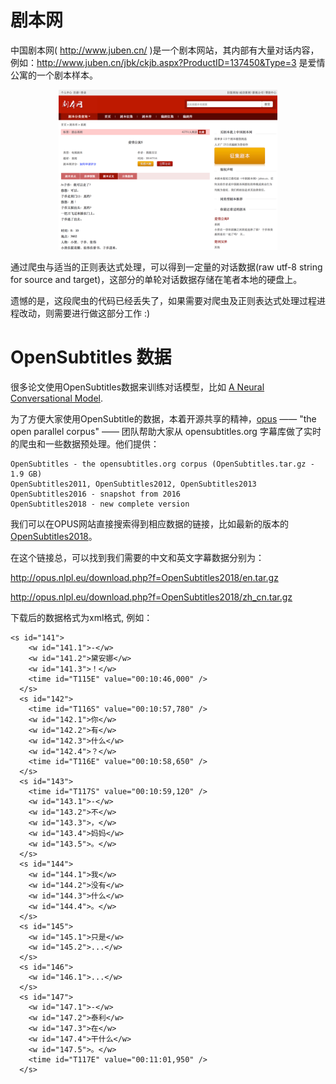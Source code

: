 # 剧本网

中国剧本网( http://www.juben.cn/ )是一个剧本网站，其内部有大量对话内容，例如：http://www.juben.cn/jbk/ckjb.aspx?ProductID=137450&Type=3 是爱情公寓的一个剧本样本。

<p align="center">
  <img src="/images/juben_example.png" width="350"/>
</p>

通过爬虫与适当的正则表达式处理，可以得到一定量的对话数据(raw utf-8 string for source and target)，这部分的单轮对话数据存储在笔者本地的硬盘上。

遗憾的是，这段爬虫的代码已经丢失了，如果需要对爬虫及正则表达式处理过程进程改动，则需要进行做这部分工作 :)

# OpenSubtitles 数据

很多论文使用OpenSubtitles数据来训练对话模型，比如 [A Neural Conversational Model](https://arxiv.org/abs/1506.05869). 

为了方便大家使用OpenSubtitle的数据，本着开源共享的精神，[opus](http://opus.nlpl.eu/) —— "the open parallel corpus" —— 团队帮助大家从 opensubtitles.org 字幕库做了实时的爬虫和一些数据预处理。他们提供：

```
OpenSubtitles - the opensubtitles.org corpus (OpenSubtitles.tar.gz - 1.9 GB)
OpenSubtitles2011, OpenSubtitles2012, OpenSubtitles2013
OpenSubtitles2016 - snapshot from 2016
OpenSubtitles2018 - new complete version
```

我们可以在OPUS网站直接搜索得到相应数据的链接，比如最新的版本的[OpenSubtitles2018](http://opus.nlpl.eu/OpenSubtitles2018.php)。

在这个链接总，可以找到我们需要的中文和英文字幕数据分别为：

http://opus.nlpl.eu/download.php?f=OpenSubtitles2018/en.tar.gz

http://opus.nlpl.eu/download.php?f=OpenSubtitles2018/zh_cn.tar.gz

下载后的数据格式为xml格式, 例如：
```
<s id="141">
    <w id="141.1">-</w>
    <w id="141.2">黛安娜</w>
    <w id="141.3">！</w>
    <time id="T115E" value="00:10:46,000" />
  </s>
  <s id="142">
    <time id="T116S" value="00:10:57,780" />
    <w id="142.1">你</w>
    <w id="142.2">有</w>
    <w id="142.3">什么</w>
    <w id="142.4">？</w>
    <time id="T116E" value="00:10:58,650" />
  </s>
  <s id="143">
    <time id="T117S" value="00:10:59,120" />
    <w id="143.1">-</w>
    <w id="143.2">不</w>
    <w id="143.3">，</w>
    <w id="143.4">妈妈</w>
    <w id="143.5">。</w>
  </s>
  <s id="144">
    <w id="144.1">我</w>
    <w id="144.2">没有</w>
    <w id="144.3">什么</w>
    <w id="144.4">。</w>
  </s>
  <s id="145">
    <w id="145.1">只是</w>
    <w id="145.2">...</w>
  </s>
  <s id="146">
    <w id="146.1">...</w>
  </s>
  <s id="147">
    <w id="147.1">-</w>
    <w id="147.2">泰利</w>
    <w id="147.3">在</w>
    <w id="147.4">干什么</w>
    <w id="147.5">。</w>
    <time id="T117E" value="00:11:01,950" />
  </s>
```
